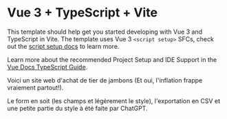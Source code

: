 # Vue 3 + TypeScript + Vite

This template should help get you started developing with Vue 3 and TypeScript in Vite. The template uses Vue 3 `<script setup>` SFCs, check out the [script setup docs](https://v3.vuejs.org/api/sfc-script-setup.html#sfc-script-setup) to learn more.

Learn more about the recommended Project Setup and IDE Support in the [Vue Docs TypeScript Guide](https://vuejs.org/guide/typescript/overview.html#project-setup).


Voici un site web d'achat de tier de jambons (Et oui, l'inflation frappe vraiement partout!).

Le form en soit (les champs et légèrement le style), l'exportation en CSV et une petite partie du style à été faite par ChatGPT. 
